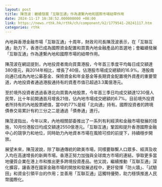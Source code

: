 ```yaml
---
layout: post
title: 陳茂波：繼續發展「互聯互通」作為連繫內地和國際市場紐帶作用
date: 2024-11-17 10:38:52.000000000 +08:00
link: https://news.rthk.hk/rthk/ch/component/k2/1779541-20241117.htm
categories: rthk
---
```


內地與香港金融市場「互聯互通」十周年，財政司司長陳茂波表示，在「互聯互通」助力下，香港已成為國際資金配置和買賣內地金融產品的首選地；會繼續發展「互聯互通」作為連繫內地和國際市場的紐帶作用。

陳茂波在網誌提到，內地投資者南向買賣港股，今年首三季度平均每日成交額達380億元，與2014年相比，增長了40倍，佔港股市場成交總額的16.9%。港股南向通已成為內地公募基金、保險資金和年金基金等長期資金配置境外資產的重要管道，內地投資者通過港股通持有的資產市值已超過3.3萬億港元。

至於境外投資者透過香港北向買賣內地股票，今年首三季日均成交額達1230億人民幣，比十年前開通首月增長21倍，佔內地市場成交總額的6.7%。目前境外投資者所持有的內地股票總值，當中約77%是經「北向通」持有。國際投資者的跨境債券交易累計有約三分之二是通過「債券通」進行。

陳茂波指出，今年以來，內地相關部委推出了一系列有利經濟和金融市場發展的措施，10月份港股日均成交額達2550億港元。「互聯互通」鞏固和提升香港國際金融中心的競爭力和地位，同時助力內地資本市場在風險可控的前提下，持續穩步開放。

展望未來，陳茂波說，除了聯通傳統的歐美市場，同樣要聯繫人口眾多、經濟及收入均在高速增長的新興市場。香港正努力加強與全球南方市場的連結，爭取更多當地優質企業在港上市和推出更多跨境投資產品。他又說，繼續推動「互聯互通」深化擴容，讓香港在國家金融市場的開放和發展過程中，更好發揮「防火牆」、「試驗田」和資金引領平台的作用；並善用「互聯互通」這獨特優勢，助力穩慎推進人民幣國際化。
